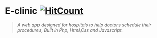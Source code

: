 # E-clinic  [![HitCount](http://hits.dwyl.io/Ziyadelbanna/E-clinic.svg)](http://hits.dwyl.io/Ziyadelbanna/E-clinic)
>_A web app designed for hospitals to help doctors schedule their procedures, Built in Php, Html,Css and Javascript._

